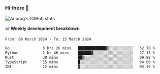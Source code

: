### Hi there 👋
![Anurag's GitHub stats](https://github-readme-stats.vercel.app/api?username=jami1024&show_icons=true&theme=radical)

📊 **Weekly development breakdown**
<!--START_SECTION:waka-->

```txt
From: 08 March 2024 - To: 15 March 2024

Go               3 hrs 26 mins   █████████████▒░░░░░░░░░░░   52.70 %
Python           1 hr 46 mins    ██████▓░░░░░░░░░░░░░░░░░░   27.13 %
Rust             38 mins         ██▒░░░░░░░░░░░░░░░░░░░░░░   09.88 %
TypeScript       15 mins         █░░░░░░░░░░░░░░░░░░░░░░░░   04.00 %
INI              12 mins         ▓░░░░░░░░░░░░░░░░░░░░░░░░   03.19 %
```

<!--END_SECTION:waka-->
<!--
**jami1024/jami1024** is a ✨ _special_ ✨ repository because its `README.md` (this file) appears on your GitHub profile.

Here are some ideas to get you started:

- 🔭 I’m currently working on ...
- 🌱 I’m currently learning ...
- 👯 I’m looking to collaborate on ...
- 🤔 I’m looking for help with ...
- 💬 Ask me about ...
- 📫 How to reach me: ...
- 😄 Pronouns: ...
- ⚡ Fun fact: ...
-->
